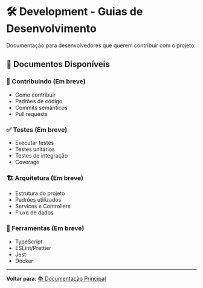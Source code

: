 # 🛠️ Development - Guias de Desenvolvimento

Documentação para desenvolvedores que querem contribuir com o projeto.

## 📄 Documentos Disponíveis

### 🤝 Contribuindo (Em breve)

- Como contribuir
- Padrões de código
- Commits semânticos
- Pull requests

### ✅ Testes (Em breve)

- Executar testes
- Testes unitários
- Testes de integração
- Coverage

### 🏗️ Arquitetura (Em breve)

- Estrutura do projeto
- Padrões utilizados
- Services e Controllers
- Fluxo de dados

### 🔧 Ferramentas (Em breve)

- TypeScript
- ESLint/Prettier
- Jest
- Docker

---

**Voltar para**: [📚 Documentação Principal](../README.md)
